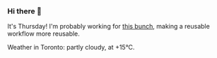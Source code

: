 ### Hi there :wave:

It's Thursday! I'm probably working for [this bunch](https://github.com/kohofinancial), making a reusable workflow more reusable.

Weather in Toronto: partly cloudy, at +15°C.
